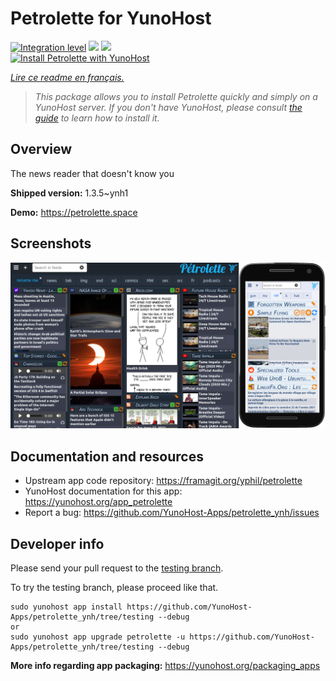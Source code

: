 <!--
N.B.: This README was automatically generated by https://github.com/YunoHost/apps/tree/master/tools/README-generator
It shall NOT be edited by hand.
-->

# Petrolette for YunoHost

[![Integration level](https://dash.yunohost.org/integration/petrolette.svg)](https://dash.yunohost.org/appci/app/petrolette) ![](https://ci-apps.yunohost.org/ci/badges/petrolette.status.svg) ![](https://ci-apps.yunohost.org/ci/badges/petrolette.maintain.svg)  
[![Install Petrolette with YunoHost](https://install-app.yunohost.org/install-with-yunohost.svg)](https://install-app.yunohost.org/?app=petrolette)

*[Lire ce readme en français.](./README_fr.md)*

> *This package allows you to install Petrolette quickly and simply on a YunoHost server.
If you don't have YunoHost, please consult [the guide](https://yunohost.org/#/install) to learn how to install it.*

## Overview

The news reader that doesn't know you

**Shipped version:** 1.3.5~ynh1

**Demo:** https://petrolette.space

## Screenshots

![](./doc/screenshots/petrolette.png)

## Documentation and resources

* Upstream app code repository: https://framagit.org/yphil/petrolette
* YunoHost documentation for this app: https://yunohost.org/app_petrolette
* Report a bug: https://github.com/YunoHost-Apps/petrolette_ynh/issues

## Developer info

Please send your pull request to the [testing branch](https://github.com/YunoHost-Apps/petrolette_ynh/tree/testing).

To try the testing branch, please proceed like that.
```
sudo yunohost app install https://github.com/YunoHost-Apps/petrolette_ynh/tree/testing --debug
or
sudo yunohost app upgrade petrolette -u https://github.com/YunoHost-Apps/petrolette_ynh/tree/testing --debug
```

**More info regarding app packaging:** https://yunohost.org/packaging_apps